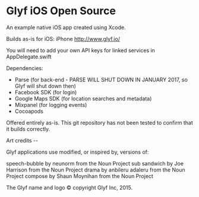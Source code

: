 Glyf iOS Open Source
============

An example native iOS app created using Xcode.

Builds as-is for iOS: iPhone http://www.glyf.io/

You will need to add your own API keys for linked services in AppDelegate.swift

Dependencies:
- Parse (for back-end - PARSE WILL SHUT DOWN IN JANUARY 2017, so Glyf will shut down then)
- Facebook SDK (for login)
- Google Maps SDK (for location searches and metadata)
- Mixpanel (for logging events)
- Cocoapods

Offered entirely as-is. This git repository has not been tested to confirm that it builds correctly.

Art credits --

Glyf applications use modified, or inspired by, versions of:

speech-bubble by neunorm from the Noun Project
sub sandwich by Joe Harrison from the Noun Project
drama by anbileru adaleru from the Noun Project
compose by Shaun Moynihan from the Noun Project

The Glyf name and logo &copy; copyright Glyf Inc, 2015.